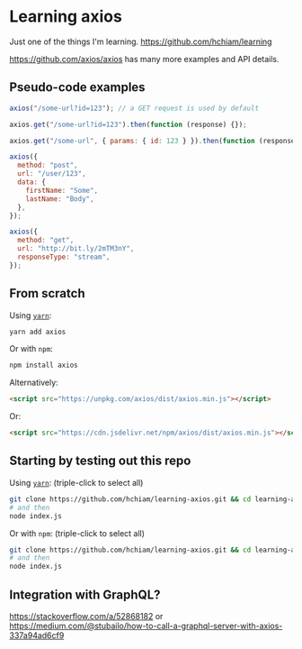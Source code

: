 # Learning axios

Just one of the things I'm learning. <https://github.com/hchiam/learning>

<https://github.com/axios/axios> has many more examples and API details.

## Pseudo-code examples

```js
axios("/some-url?id=123"); // a GET request is used by default

axios.get("/some-url?id=123").then(function (response) {});

axios.get("/some-url", { params: { id: 123 } }).then(function (response) {});

axios({
  method: "post",
  url: "/user/123",
  data: {
    firstName: "Some",
    lastName: "Body",
  },
});

axios({
  method: "get",
  url: "http://bit.ly/2mTM3nY",
  responseType: "stream",
});
```

## From scratch

Using [`yarn`](https://github.com/hchiam/learning-yarn):

```bash
yarn add axios
```

Or with `npm`:

```bash
npm install axios
```

Alternatively:

```html
<script src="https://unpkg.com/axios/dist/axios.min.js"></script>
```

Or:

```html
<script src="https://cdn.jsdelivr.net/npm/axios/dist/axios.min.js"></script>
```

## Starting by testing out this repo

Using [`yarn`](https://github.com/hchiam/learning-yarn): (triple-click to select all)

```bash
git clone https://github.com/hchiam/learning-axios.git && cd learning-axios && yarn;
# and then
node index.js
```

Or with `npm`: (triple-click to select all)

```bash
git clone https://github.com/hchiam/learning-axios.git && cd learning-axios && npm install;
# and then
node index.js
```

## Integration with GraphQL?

<https://stackoverflow.com/a/52868182> or <https://medium.com/@stubailo/how-to-call-a-graphql-server-with-axios-337a94ad6cf9>
